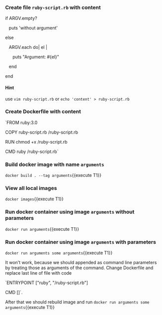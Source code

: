### Create file `ruby-script.rb` with content

if ARGV.empty?

&nbsp;&nbsp;  puts 'without argument'
  
else

&nbsp;&nbsp; ARGV.each do| el |

&nbsp;&nbsp; &nbsp;&nbsp;   puts "Argument: #{el}"
  
&nbsp;&nbsp; end

end

#### Hint

use `vim ruby-script.rb` or `echo 'content' > ruby-script.rb`

### Create Dockerfile with content

`FROM ruby:3.0

COPY ruby-script.rb /ruby-script.rb

RUN chmod +x /ruby-script.rb

CMD ruby /ruby-script.rb`

### Build docker image with name `arguments`

`docker build . --tag arguments`{{execute T1}}

### View all local images

`docker images`{{execute T1}}

### Run docker container using image `arguments` without parameters

`docker run arguments`{{execute T1}}

### Run docker container using image `arguments` with parameters

`docker run arguments some arguments`{{execute T1}}

It won't work, because we should appended as command line parameters by treating those as arguments of the command. 
Change Dockerfile and replace last line of file with code  

`ENTRYPOINT ["ruby", "/ruby-script.rb"]

CMD  []`. 

After that we should rebuild image and run `docker run arguments some arguments`{{execute T1}}


